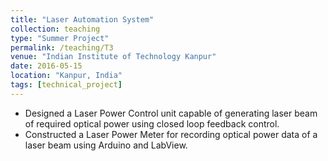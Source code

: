 ```yaml
---
title: "Laser Automation System"
collection: teaching
type: "Summer Project"
permalink: /teaching/T3
venue: "Indian Institute of Technology Kanpur"
date: 2016-05-15
location: "Kanpur, India"
tags: [technical_project]
---
```


* Designed a Laser Power Control unit capable of generating laser beam of required optical power using closed loop feedback control.
* Constructed a Laser Power Meter for recording optical power data of a laser beam using Arduino and LabView.